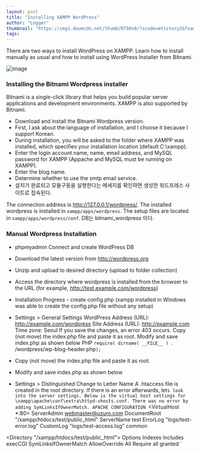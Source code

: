 ```yaml
---
layout: post
title: "Installing XAMPP WordPress"
author: "Logger"
thumbnail: "https://img1.daumcdn.net/thumb/R750x0/?scode=mtistory2&fname=https%3A%2F%2Ft1.daumcdn.net%2Fcfile%2Ftistory%2F2518A84B555E3B8632"
tags: 
---
```



There are two ways to install WordPress on XAMPP. Learn how to install manually as usual and how to install using WordPress Installer from Bitnami.

![image](https://t1.daumcdn.net/cfile/tistory/2518A84B555E3B8632)

### Installing the Bitnami Wordpress installer

Bitnami is a single-click library that helps you build popular server applications and development environments. XAMPP is also supported by Bitnami.

- Download and install the Bitnami Wordpress version.
- First, I ask about the language of installation, and I choose it because I support Korean.
- During installation, you will be asked to the folder where XAMPP was installed, which specifies your installation location (default C:\xampp).
- Enter the login account name, name, email address, and MySQL password for XAMPP (Appache and MySQL must be running on XAMPP).
- Enter the blog name.
- Determine whether to use the smtp email service.
- 설치가 완료되고 모듈구동을 실행한다는 메세지를 확인하면 생성한 워드프레스 사이트로 접속된다.

The connection address is http://127.0.0.1/wordpress/.
The installed wordpress is installed in `xampp/apps/wordpress`.
The setup files are located in `xampp/apps/wordpress/conf`.
DB는 bitnami_wordpress 이다.

### Manual Wordpress Installation

- phpmyadmin Connect and create WordPress DB
- Download the latest version from http://wordpress.org
- Unzip and upload to desired directory (upload to folder collection)
- Access the directory where wordpress is installed from the browser to the URL (for example, http://test.example.com/wordpress)
- Installation Progress - create config.php (xampp installed in Windows was able to create the config.php file without any setup)

- Settings > General Settings
WordPress Address (URL): http://example.com/wordpress
Site Address (URL): http://example.com
Time zone: Seoul
If you save the changes, an error 403 occurs.
Copy (not move) the index.php file and paste it as root.
Modify and save index.php as shown below
PHP
`require( dirname( __FILE__ ) . `/wordpress/wp-blog-header.php` );
`
- Copy (not move) the index.php file and paste it as root.
- Modify and save index.php as shown below
- Settings > Distinguished
Change to Letter Name
A .htaccess file is created in the root directory.
If there is an error afterwards, let`s look into the server settings. Below is the virtual host settings for \xampp\apache\conf\extra\httpd-vhosts.conf. There was no error by adding SymLinksIfOwnerMatch.
APACHE CONFIGURATION
`<VirtualHost *:80>
ServerAdmin webmaster@uzuro.com
DocumentRoot "/xampp/htdocs/test/public_html"
ServerName test
ErrorLog "logs/test-error.log"
CustomLog "logs/test-access.log" common

<Directory "/xampp/htdocs/test/public_html">
Options Indexes Includes execCGI SymLinksIfOwnerMatch
AllowOverride All
Require all granted
</Directory>
</VirtualHost>
`